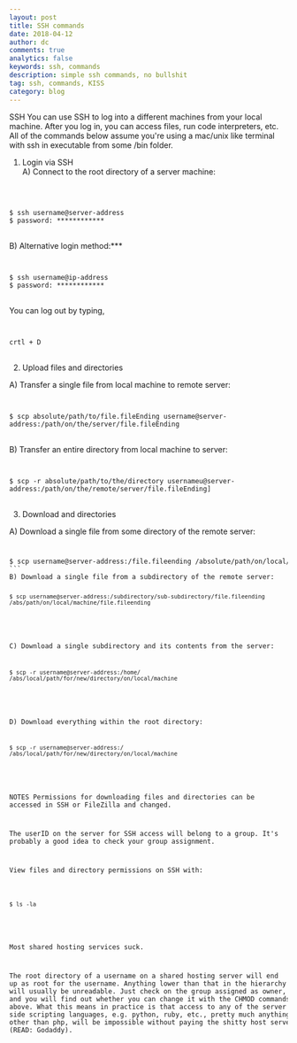```yaml
---
layout: post
title: SSH commands
date: 2018-04-12
author: dc
comments: true
analytics: false
keywords: ssh, commands
description: simple ssh commands, no bullshit
tag: ssh, commands, KISS
category: blog
---
```


SSH
You can use SSH to log into a different machines from your local machine. After you log in, you can access files, run code interpreters, etc. All of the commands below assume you're using a mac/unix like terminal with ssh in executable from some /bin folder.

1) Login via SSH <br>
A) Connect to the root directory of a server machine:<br>
<br>

<code>
<pre>
$ ssh username@server-address
$ password: ************
</code>
</pre>

B) Alternative login method:***

<code>
<pre>
$ ssh username@ip-address
$ password: ************
</code>
</pre>

You can log out by typing,

<code>
<pre>
crtl + D
</code>
</pre>

2) Upload files and directories

A) Transfer a single file from local machine to remote server:

<code>
<pre>
$ scp absolute/path/to/file.fileEnding username@server-address:/path/on/the/server/file.fileEnding
</code>
</pre>

B) Transfer an entire directory from local machine to server:

<code>
<pre>
$ scp -r absolute/path/to/the/directory usernameu@server-address:/path/on/the/remote/server/file.fileEnding]
</code>
</pre>

3) Download and directories

A) Download a single file from some directory of the remote server:

<code>
<pre>
$ scp username@server-address:/file.fileending /absolute/path/on/local/machine/file.fileending
```
B) Download a single file from a subdirectory of the remote server:
<code>
<pre>
$ scp username@server-address:/subdirectory/sub-subdirectory/file.fileending /abs/path/on/local/machine/file.fileending
</code>
</pre>

C) Download a single subdirectory and its contents from the server:
<code>
<pre>
$ scp -r username@server-address:/home/ /abs/local/path/for/new/directory/on/local/machine
</code>
</pre>

D) Download everything within the root directory:
<code>
<pre>
$ scp -r username@server-address:/ /abs/local/path/for/new/directory/on/local/machine
</code>
</pre>

NOTES
Permissions for downloading files and directories can be accessed in SSH or FileZilla and changed.

The userID on the server for SSH access will belong to a group. It's probably a good idea to check your group assignment.

View files and directory permissions on SSH with:

<code>
<pre>
$ ls -la
</code>
</pre>

Most shared hosting services suck.

The root directory of a username on a shared hosting server will end up as root for the username. Anything lower than that in the hierarchy will usually be unreadable. Just check on the group assigned as owner, and you will find out whether you can change it with the CHMOD commands above. What this means in practice is that access to any of the server side scripting languages, e.g. python, ruby, etc., pretty much anything other than php, will be impossible without paying the shitty host server (READ: Godaddy).
